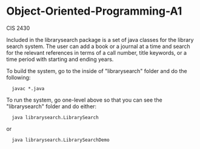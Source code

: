 # Object-Oriented-Programming-A1
CIS 2430

   Included in the librarysearch package is a set of java classes for the library search system.  The user can add a book or a journal at a time and search for the relevant references in terms of a call number, title keywords, or a time period with starting and ending years.  

   To build the system, go to the inside of "librarysearch" folder and do the following:

      javac *.java

   To run the system, go one-level above so that you can see the "librarysearch" folder and do either:

      java librarysearch.LibrarySearch

   or 

      java librarysearch.LibrarySearchDemo



